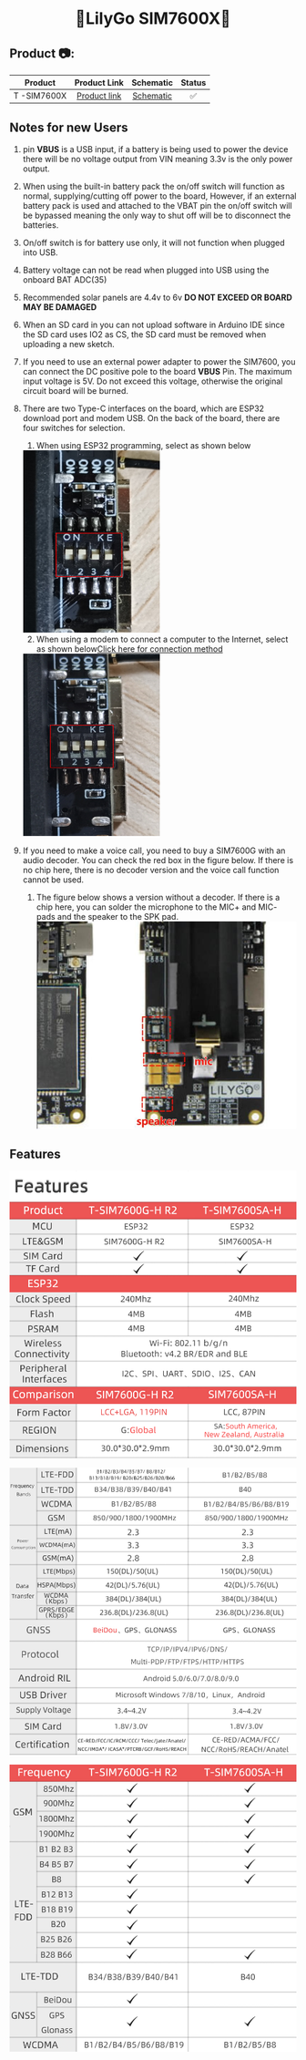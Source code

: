 <h1 align = "center">🌟LilyGo SIM7600X🌟</h1>

<h2 align = "left">Product 📷:</h2>

|   Product   |                             Product  Link                             |                    Schematic                    | Status |
| :---------: | :-------------------------------------------------------------------: | :---------------------------------------------: | :----: |
| T -SIM7600X | [Product link](https://www.aliexpress.com/item/1005001705250713.html) | [Schematic](schematic/T54_SIM7600_20201012.pdf) |   ✅    |


## Notes for new Users

1. pin **VBUS** is a USB input, if a battery is being used to power the device there will be no voltage output from VIN meaning 3.3v is the only power output.

2. When using the built-in battery pack the on/off switch will function as normal, supplying/cutting off power to the board, However, if an external battery pack is used and attached to the VBAT pin the on/off switch will be bypassed meaning the only way to shut off will be to disconnect the batteries.

3. On/off switch is for battery use only, it will not function when plugged into USB.

4. Battery voltage can not be read when plugged into USB using the onboard BAT ADC(35) 

5. Recommended solar panels are 4.4v to 6v **DO NOT EXCEED OR BOARD MAY BE DAMAGED** 

6. When an SD card in you can not upload software in Arduino IDE since the SD card uses IO2 as CS, the SD card must be removed when uploading a new sketch. 

7. If you need to use an external power adapter to power the SIM7600, you can connect the DC positive pole to the board **VBUS** Pin. The maximum input voltage is 5V. Do not exceed this voltage, otherwise the original circuit board will be burned.

8. There are two Type-C interfaces on the board, which are ESP32 download port and modem USB. On the back of the board, there are four switches for selection.
    1. When using ESP32 programming, select as shown below
    <img  height="320" width="240" src=image/TTL.png>

    2. When using a modem to connect a computer to the Internet, select as shown below[Click here for connection method](docs/pc/README.MD)
    <img  height="320" width="240" src=image/USB.png>

9. If you need to make a voice call, you need to buy a SIM7600G with an audio decoder. You can check the red box in the figure below. If there is no chip here, there is no decoder version and the voice call function cannot be used.

    1. The figure below shows a version without a decoder. If there is a chip here, you can solder the microphone to the MIC+ and MIC- pads and the speaker to the SPK pad.
    ![decoder](./image/decoder.jpg)


## Features

![SIM7600X_1](image/SIM7600X_1.jpg)

![SIM7600X_2](image/SIM7600X_2.jpg)

![SIM7600X_3](image/SIM7600X_3.jpg)

